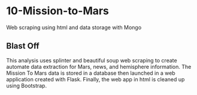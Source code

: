 # 10-Mission-to-Mars

Web scraping using html and data storage with Mongo

## Blast Off

This analysis uses splinter and beautiful soup web scraping to create automate data extraction for Mars, news, and  hemisphere information. The Mission To Mars data is stored in a database then launched in a web application created with Flask. Finally, the web app in html is cleaned up using Bootstrap.
